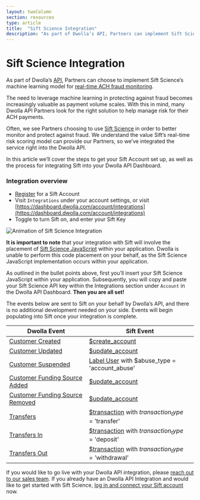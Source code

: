 ```yaml
---
layout: twoColumn
section: resources
type: article
title:  "Sift Science Integration"
description: "As part of Dwolla’s API, Partners can implement Sift Science’s machine learning model for real-time ACH fraud monitoring."
---
```


# Sift Science Integration

As part of Dwolla’s [API](https://www.dwolla.com/platform), Partners can choose to implement Sift Science’s machine learning model for [real-time ACH fraud monitoring](https://www.dwolla.com/ach/automated-ach-fraud-monitoring).

The need to leverage machine learning in protecting against fraud becomes increasingly valuable as payment volume scales. With this in mind, many Dwolla API Partners look for the right solution to help manage risk for their ACH payments.

Often, we see Partners choosing to use [Sift Science](https://siftscience.com/) in order to better monitor and protect against fraud. We understand the value Sift’s real-time risk scoring model can provide our Partners, so we’ve integrated the service right into the Dwolla API.

In this article we’ll cover the steps to get your Sift Account set up, as well as the process for integrating Sift into your Dwolla API Dashboard.


### Integration overview

* [Register](https://siftscience.com/signup) for a Sift Account
* Visit `Integrations` under your account settings, or visit [https://dashboard.dwolla.com/account/integrations](https://dashboard.dwolla.com/account/integrations)
* Toggle to turn Sift on, and enter your Sift Key

![Animation of Sift Science Integration](/images/sift-integration.gif "Sift Science Integration")

**It is important to note** that your integration with Sift will involve the placement of [Sift Science JavaScript](https://siftscience.com/developers/docs/javascript/javascript-api) within your application. Dwolla is unable to perform this code placement on your behalf, as the Sift Science JavaScript implementation occurs within your application.

As outlined in the bullet points above, first you’ll insert your Sift Science JavaScript within your application. Subsequently, you will copy and paste your Sift Science API key within the Integrations section under `Account` in the Dwolla API Dashboard. **Then you are all set!**

The events below are sent to Sift on your behalf by Dwolla’s API, and there is no additional development needed on your side. Events will begin populating into Sift once your integration is complete.  

| Dwolla Event | Sift Event |
|--------------|------------|
| [Customer Created](https://docsv2.dwolla.com/#create-a-customer) | [$create_account](https://siftscience.com/developers/docs/curl/events-api/reserved-events/create-account) |
| [Customer Updated](https://docsv2.dwolla.com/#update-a-customer) | [$update_account](https://siftscience.com/developers/docs/curl/events-api/reserved-events/update-account) |
| [Customer Suspended](https://docsv2.dwolla.com/#update-a-customer) | [Label User](https://siftscience.com/developers/docs/curl/labels-api/label-user) with $abuse_type = 'account\_abuse' |
| [Customer Funding Source Added](https://docsv2.dwolla.com/#create-a-funding-source-for-a-customer) | [$update_account](https://siftscience.com/developers/docs/curl/events-api/reserved-events/update-account) |
| [Customer Funding Source Removed](https://docsv2.dwolla.com/#remove-a-funding-source) | [$update_account](https://siftscience.com/developers/docs/curl/events-api/reserved-events/update-account) |
| [Transfers](https://docsv2.dwolla.com/#transfers) | [$transaction](https://siftscience.com/developers/docs/curl/events-api/reserved-events/transaction) with $transaction_type = '$transfer' |
| [Transfers In](https://docsv2.dwolla.com/#initiate-a-transfer) | [$transaction](https://siftscience.com/developers/docs/curl/events-api/reserved-events/transaction) with $transaction_type = '$deposit' |
| [Transfers Out](https://docsv2.dwolla.com/#initiate-a-transfer) | [$transaction](https://siftscience.com/developers/docs/curl/events-api/reserved-events/transaction) with $transaction_type = '$withdrawal' |

If you would like to go live with your Dwolla API integration, please [reach out to our sales team](https://www.dwolla.com/contact/). If you already have an Dwolla API Integration and would like to get started with Sift Science, [log in and connect your Sift account](https://dashboard.dwolla.com/account/integrations) now.
